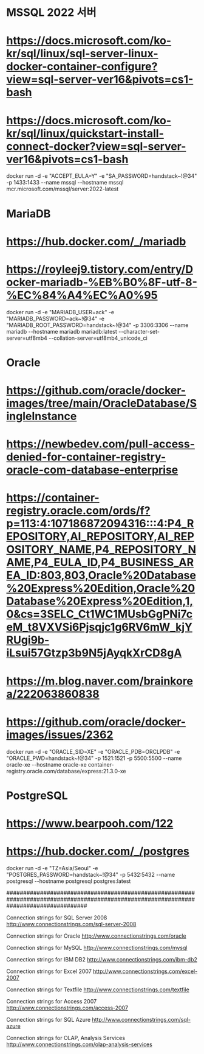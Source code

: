 ﻿# MSSQL 2022 서버
# https://docs.microsoft.com/ko-kr/sql/linux/sql-server-linux-docker-container-configure?view=sql-server-ver16&pivots=cs1-bash
# https://docs.microsoft.com/ko-kr/sql/linux/quickstart-install-connect-docker?view=sql-server-ver16&pivots=cs1-bash
docker run -d -e "ACCEPT_EULA=Y" -e "SA_PASSWORD=handstack~!@34" -p 1433:1433 --name mssql --hostname mssql mcr.microsoft.com/mssql/server:2022-latest

# MariaDB
# https://hub.docker.com/_/mariadb
# https://royleej9.tistory.com/entry/Docker-mariadb-%EB%B0%8F-utf-8-%EC%84%A4%EC%A0%95
docker run -d -e "MARIADB_USER=ack" -e "MARIADB_PASSWORD=ack~!@34" -e "MARIADB_ROOT_PASSWORD=handstack~!@34" -p 3306:3306 --name mariadb --hostname mariadb mariadb:latest --character-set-server=utf8mb4 --collation-server=utf8mb4_unicode_ci

# Oracle
# https://github.com/oracle/docker-images/tree/main/OracleDatabase/SingleInstance
# https://newbedev.com/pull-access-denied-for-container-registry-oracle-com-database-enterprise
# https://container-registry.oracle.com/ords/f?p=113:4:107186872094316:::4:P4_REPOSITORY,AI_REPOSITORY,AI_REPOSITORY_NAME,P4_REPOSITORY_NAME,P4_EULA_ID,P4_BUSINESS_AREA_ID:803,803,Oracle%20Database%20Express%20Edition,Oracle%20Database%20Express%20Edition,1,0&cs=3SELC_Ct1WC1MUsbGgPNi7ceM_t8VXVSi6Pjsqjc1g6RV6mW_kjYRUgi9b-iLsui57Gtzp3b9N5jAyqkXrCD8gA
# https://m.blog.naver.com/brainkorea/222063860838
# https://github.com/oracle/docker-images/issues/2362
docker run -d -e "ORACLE_SID=XE" -e "ORACLE_PDB=ORCLPDB" -e "ORACLE_PWD=handstack~!@34" -p 1521:1521 -p 5500:5500 --name oracle-xe --hostname oracle-xe container-registry.oracle.com/database/express:21.3.0-xe

# PostgreSQL
# https://www.bearpooh.com/122
# https://hub.docker.com/_/postgres
docker run -d -e "TZ=Asia/Seoul" -e "POSTGRES_PASSWORD=handstack~!@34" -p 5432:5432 --name postgresql --hostname postgresql postgres:latest

########################################################################################################################################

Connection strings for SQL Server 2008
http://www.connectionstrings.com/sql-server-2008

Connection strings for Oracle
http://www.connectionstrings.com/oracle

Connection strings for MySQL
http://www.connectionstrings.com/mysql

Connection strings for IBM DB2
http://www.connectionstrings.com/ibm-db2

Connection strings for Excel 2007
http://www.connectionstrings.com/excel-2007

Connection strings for Textfile
http://www.connectionstrings.com/textfile

Connection strings for Access 2007
http://www.connectionstrings.com/access-2007

Connection strings for SQL Azure
http://www.connectionstrings.com/sql-azure

Connection strings for OLAP, Analysis Services
http://www.connectionstrings.com/olap-analysis-services